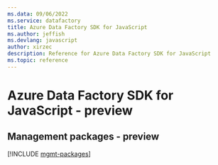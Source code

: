 ```yaml
---
ms.data: 09/06/2022
ms.service: datafactory
title: Azure Data Factory SDK for JavaScript
ms.author: jeffish
ms.devlang: javascript
author: xirzec
description: Reference for Azure Data Factory SDK for JavaScript
ms.topic: reference
---
```

# Azure Data Factory SDK for JavaScript - preview

## Management packages - preview
[!INCLUDE [mgmt-packages](data-factory-mgmt-index.md)]